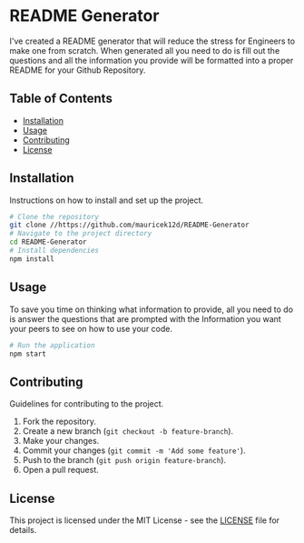# README Generator
I've created a README generator that will reduce the stress for Engineers to make one from scratch. When generated all you need to do is fill out the questions and all the information you provide will be formatted into a proper README for your Github Repository.  
## Table of Contents
- [Installation](#installation)
- [Usage](#usage)
- [Contributing](#contributing)
- [License](#license)
## Installation
Instructions on how to install and set up the project.
```bash
# Clone the repository
git clone //https://github.com/mauricek12d/README-Generator
# Navigate to the project directory
cd README-Generator
# Install dependencies
npm install
```
## Usage
To save you time on thinking what information to provide, all you need to do is answer the questions that are prompted with the Information you want your peers to see on how to use your code. 
```bash
# Run the application
npm start
```
## Contributing
Guidelines for contributing to the project.
1. Fork the repository.
2. Create a new branch (`git checkout -b feature-branch`).
3. Make your changes.
4. Commit your changes (`git commit -m 'Add some feature'`).
5. Push to the branch (`git push origin feature-branch`).
6. Open a pull request.
## License
This project is licensed under the MIT License - see the [LICENSE](LICENSE) file for details.
